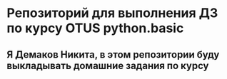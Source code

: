 # Репозиторий для выполнения ДЗ по курсу OTUS python.basic

## Я Демаков Никита, в этом репозитории буду выкладывать домашние задания по курсу
